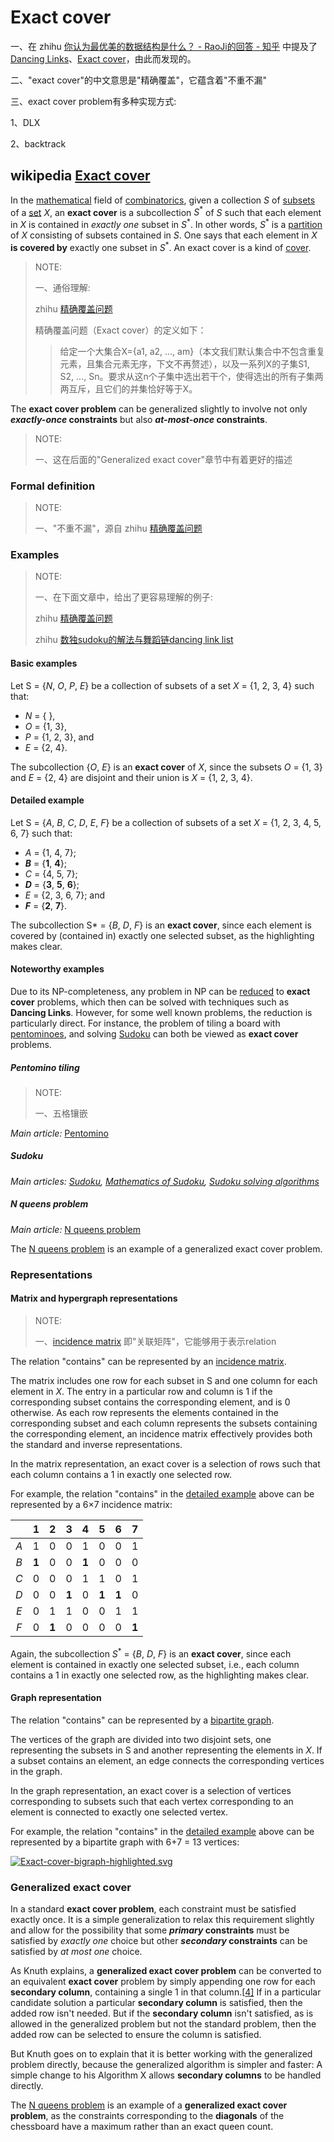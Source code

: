 # Exact cover

一、在 zhihu [你认为最优美的数据结构是什么？ - RaoJi的回答 - 知乎](https://www.zhihu.com/question/32163076/answer/55533040) 中提及了[Dancing Links](https://en.wikipedia.org/wiki/Dancing_Links)、[Exact cover](https://en.wikipedia.org/wiki/Exact_cover)，由此而发现的。

二、"exact cover"的中文意思是"精确覆盖"，它蕴含着"不重不漏"

三、exact cover problem有多种实现方式:

1、DLX

2、backtrack

## wikipedia [Exact cover](https://en.wikipedia.org/wiki/Exact_cover)

In the [mathematical](https://en.wikipedia.org/wiki/Mathematical) field of [combinatorics](https://en.wikipedia.org/wiki/Combinatorics), given a collection *S* of [subsets](https://en.wikipedia.org/wiki/Subset) of a [set](https://en.wikipedia.org/wiki/Set_(mathematics)) *X*, an **exact cover** is a subcollection $S^*$ of *S* such that each element in *X* is contained in *exactly one* subset in $S^*$. In other words, $S^*$ is a [partition](https://en.wikipedia.org/wiki/Partition_of_a_set) of *X* consisting of subsets contained in *S*. One says that each element in *X* **is covered by** exactly one subset in $S^*$. An exact cover is a kind of [cover](https://en.wikipedia.org/wiki/Cover_(topology)).

> NOTE:
>
> 一、通俗理解:
>
> zhihu [精确覆盖问题](https://zhuanlan.zhihu.com/p/617477033) 
>
> 精确覆盖问题（Exact cover）的定义如下：
>
> > 给定一个大集合X={a1, a2, ..., am}（本文我们默认集合中不包含重复元素，且集合元素无序，下文不再赘述），以及一系列X的子集S1, S2, ..., Sn。要求从这n个子集中选出若干个，使得选出的所有子集两两互斥，且它们的并集恰好等于X。

The **exact cover problem** can be generalized slightly to involve not only ***exactly-once* constraints** but also ***at-most-once* constraints**.

> NOTE:
>
> 一、这在后面的"Generalized exact cover"章节中有着更好的描述

### Formal definition

> NOTE:
>
> 一、"不重不漏"，源自 zhihu [精确覆盖问题](https://zhuanlan.zhihu.com/p/617477033) 

### Examples

> NOTE:
>
> 一、在下面文章中，给出了更容易理解的例子:
>
> zhihu [精确覆盖问题](https://zhuanlan.zhihu.com/p/617477033) 
>
> zhihu [数独sudoku的解法与舞蹈链dancing link list](https://zhuanlan.zhihu.com/p/69737736?utm_id=0) 



#### Basic examples

Let S = {*N*, *O*, *P*, *E*} be a collection of subsets of a set *X* = {1, 2, 3, 4} such that:

- *N* = { },
- *O* = {1, 3},
- *P* = {1, 2, 3}, and
- *E* = {2, 4}.

The subcollection {*O*, *E*} is an **exact cover** of *X*, since the subsets *O* = {1, 3} and *E* = {2, 4} are disjoint and their union is *X* = {1, 2, 3, 4}.



#### Detailed example

Let S = {*A*, *B*, *C*, *D*, *E*, *F*} be a collection of subsets of a set *X* = {1, 2, 3, 4, 5, 6, 7} such that:

- *A* = {1, 4, 7};
- ***B*** = {**1**, **4**};
- *C* = {4, 5, 7};
- ***D*** = {**3**, **5**, **6**};
- *E* = {2, 3, 6, 7}; and
- ***F*** = {**2**, **7**}.

The subcollection S* = {*B*, *D*, *F*} is an **exact cover**, since each element is covered by (contained in) exactly one selected subset, as the highlighting makes clear.



#### Noteworthy examples

Due to its NP-completeness, any problem in NP can be [reduced](https://en.wikipedia.org/wiki/Reduction_(complexity)) to **exact cover** problems, which then can be solved with techniques such as **Dancing Links**. However, for some well known problems, the reduction is particularly direct. For instance, the problem of tiling a board with [pentominoes](https://en.wikipedia.org/wiki/Pentominoes), and solving [Sudoku](https://en.wikipedia.org/wiki/Sudoku) can both be viewed as **exact cover** problems.

##### Pentomino tiling

> NOTE:
>
> 一、五格镶嵌

*Main article:* [Pentomino](https://en.wikipedia.org/wiki/Pentomino) 



##### Sudoku

*Main articles: [Sudoku](https://en.wikipedia.org/wiki/Sudoku), [Mathematics of Sudoku](https://en.wikipedia.org/wiki/Mathematics_of_Sudoku), [Sudoku solving algorithms](https://en.wikipedia.org/wiki/Sudoku_solving_algorithms)* 



##### N queens problem

*Main article:* [N queens problem](https://en.wikipedia.org/wiki/N_queens_problem)

The [N queens problem](https://en.wikipedia.org/wiki/N_queens_problem) is an example of a generalized exact cover problem.



### Representations

#### Matrix and hypergraph representations

> NOTE:
>
> 一、[incidence matrix](https://en.wikipedia.org/wiki/Incidence_matrix) 即"关联矩阵"，它能够用于表示relation

The relation "contains" can be represented by an [incidence matrix](https://en.wikipedia.org/wiki/Incidence_matrix).

The matrix includes one row for each subset in S and one column for each element in *X*. The entry in a particular row and column is 1 if the corresponding subset contains the corresponding element, and is 0 otherwise. As each row represents the elements contained in the corresponding subset and each column represents the subsets containing the corresponding element, an incidence matrix effectively provides both the standard and inverse representations.

In the matrix representation, an exact cover is a selection of rows such that each column contains a 1 in exactly one selected row.

For example, the relation "contains" in the [detailed example](https://en.wikipedia.org/wiki/Exact_cover#Detailed_example) above can be represented by a 6×7 incidence matrix:

|          |   1   |   2   |   3   |   4   |   5   |   6   |   7   |
| :------: | :---: | :---: | :---: | :---: | :---: | :---: | ----- |
|   *A*    |   1   |   0   |   0   |   1   |   0   |   0   | 1     |
|   *B*    | **1** |   0   |   0   | **1** |   0   |   0   | 0     |
|   *C*    |   0   |   0   |   0   |   1   |   1   |   0   | 1     |
|   *D*    |   0   |   0   | **1** |   0   | **1** | **1** | 0     |
|   *E*    |   0   |   1   |   1   |   0   |   0   |   1   | 1     |
|   *F*    |   0   | **1** |   0   |   0   |   0   |   0   | **1** |

Again, the subcollection $S^*$ = {*B*, *D*, *F*} is an **exact cover**, since each element is contained in exactly one selected subset, i.e., each column contains a 1 in exactly one selected row, as the highlighting makes clear.

#### Graph representation

The relation "contains" can be represented by a [bipartite graph](https://en.wikipedia.org/wiki/Bipartite_graph).

The vertices of the graph are divided into two disjoint sets, one representing the subsets in S and another representing the elements in *X*. If a subset contains an element, an edge connects the corresponding vertices in the graph.

In the graph representation, an exact cover is a selection of vertices corresponding to subsets such that each vertex corresponding to an element is connected to exactly one selected vertex.

For example, the relation "contains" in the [detailed example](https://en.wikipedia.org/wiki/Exact_cover#Detailed_example) above can be represented by a bipartite graph with 6+7 = 13 vertices:

[![Exact-cover-bigraph-highlighted.svg](https://upload.wikimedia.org/wikipedia/en/thumb/9/96/Exact-cover-bigraph-highlighted.svg/300px-Exact-cover-bigraph-highlighted.svg.png)](https://en.wikipedia.org/wiki/File:Exact-cover-bigraph-highlighted.svg)



### Generalized exact cover

In a standard **exact cover problem**, each constraint must be satisfied exactly once. It is a simple generalization to relax this requirement slightly and allow for the possibility that some ***primary* constraints** must be satisfied by *exactly one* choice but other ***secondary* constraints** can be satisfied by *at most one* choice.

As Knuth explains, a **generalized exact cover problem** can be converted to an equivalent **exact cover** problem by simply appending one row for each **secondary column**, containing a single 1 in that column.[[4\]](https://en.wikipedia.org/wiki/Exact_cover#cite_note-4) If in a particular candidate solution a particular **secondary column** is satisfied, then the added row isn't needed. But if the **secondary column** isn't satisfied, as is allowed in the generalized problem but not the standard problem, then the added row can be selected to ensure the column is satisfied.

But Knuth goes on to explain that it is better working with the generalized problem directly, because the generalized algorithm is simpler and faster: A simple change to his Algorithm X allows **secondary columns** to be handled directly.

The [N queens problem](https://en.wikipedia.org/wiki/N_queens_problem) is an example of a **generalized exact cover problem**, as the constraints corresponding to the **diagonals** of the chessboard have a maximum rather than an exact queen count.

